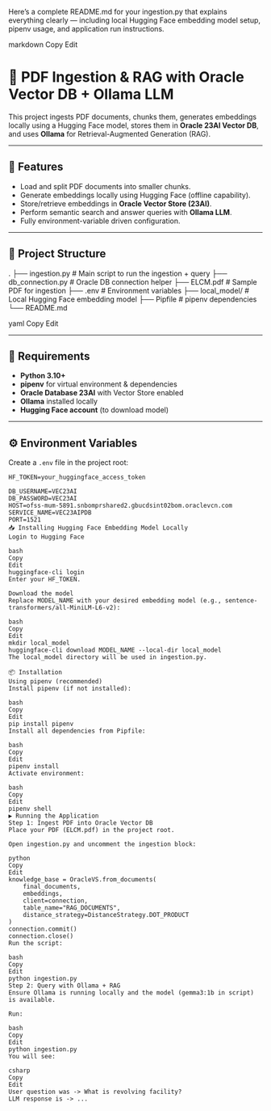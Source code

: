 Here’s a complete README.md for your ingestion.py that explains everything clearly — including local Hugging Face embedding model setup, pipenv usage, and application run instructions.

markdown
Copy
Edit
# 📄 PDF Ingestion & RAG with Oracle Vector DB + Ollama LLM

This project ingests PDF documents, chunks them, generates embeddings locally using a Hugging Face model, stores them in **Oracle 23AI Vector DB**, and uses **Ollama** for Retrieval-Augmented Generation (RAG).

---

## 🚀 Features
- Load and split PDF documents into smaller chunks.
- Generate embeddings locally using Hugging Face (offline capability).
- Store/retrieve embeddings in **Oracle Vector Store (23AI)**.
- Perform semantic search and answer queries with **Ollama LLM**.
- Fully environment-variable driven configuration.

---

## 📂 Project Structure
.
├── ingestion.py # Main script to run the ingestion + query
├── db_connection.py # Oracle DB connection helper
├── ELCM.pdf # Sample PDF for ingestion
├── .env # Environment variables
├── local_model/ # Local Hugging Face embedding model
├── Pipfile # pipenv dependencies
└── README.md

yaml
Copy
Edit

---

## 🔧 Requirements

- **Python 3.10+**
- **pipenv** for virtual environment & dependencies
- **Oracle Database 23AI** with Vector Store enabled
- **Ollama** installed locally
- **Hugging Face account** (to download model)

---

## ⚙️ Environment Variables

Create a `.env` file in the project root:

```env
HF_TOKEN=your_huggingface_access_token

DB_USERNAME=VEC23AI
DB_PASSWORD=VEC23AI
HOST=ofss-mum-5891.snbomprshared2.gbucdsint02bom.oraclevcn.com
SERVICE_NAME=VEC23AIPDB
PORT=1521
📥 Installing Hugging Face Embedding Model Locally
Login to Hugging Face

bash
Copy
Edit
huggingface-cli login
Enter your HF_TOKEN.

Download the model
Replace MODEL_NAME with your desired embedding model (e.g., sentence-transformers/all-MiniLM-L6-v2):

bash
Copy
Edit
mkdir local_model
huggingface-cli download MODEL_NAME --local-dir local_model
The local_model directory will be used in ingestion.py.

📦 Installation
Using pipenv (recommended)
Install pipenv (if not installed):

bash
Copy
Edit
pip install pipenv
Install all dependencies from Pipfile:

bash
Copy
Edit
pipenv install
Activate environment:

bash
Copy
Edit
pipenv shell
▶️ Running the Application
Step 1: Ingest PDF into Oracle Vector DB
Place your PDF (ELCM.pdf) in the project root.

Open ingestion.py and uncomment the ingestion block:

python
Copy
Edit
knowledge_base = OracleVS.from_documents(
    final_documents,
    embeddings,
    client=connection,
    table_name="RAG_DOCUMENTS",
    distance_strategy=DistanceStrategy.DOT_PRODUCT
)
connection.commit()
connection.close()
Run the script:

bash
Copy
Edit
python ingestion.py
Step 2: Query with Ollama + RAG
Ensure Ollama is running locally and the model (gemma3:1b in script) is available.

Run:

bash
Copy
Edit
python ingestion.py
You will see:

csharp
Copy
Edit
User question was -> What is revolving facility?
LLM response is -> ...